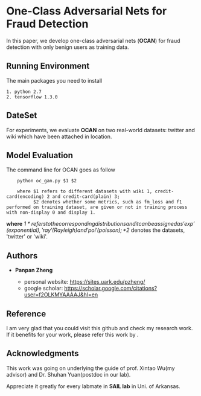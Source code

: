 
# One-Class Adversarial Nets for Fraud Detection

In this paper, we develop one-class adversarial nets (**OCAN**) for fraud detection with only benign users as training data. 

## Running Environment

The main packages you need to install

```
1. python 2.7 
2. tensorflow 1.3.0
```

## DateSet

For experiments, we evaluate **OCAN** on two real-world datasets: twitter and wiki which have been attached in location.

## Model Evaluation

The command line for OCAN goes as follow

```
    python oc_gan.py $1 $2
    
    where $1 refers to different datasets with wiki 1, credit-card(encoding) 2 and credit-card(plain) 3; 
          $2 denotes whether some metrics, such as fm_loss and f1 performed on training dataset, are given or not in training process with non-display 0 and display 1.
```

**where** *$1* refers to the corresponding distributions and it can be assigned as 'exp' (exponential), 'ray' (Rayleigh) and 'poi' (poisson); *$2* denotes the datasets, 'twitter' or 'wiki'.


## Authors

* **Panpan Zheng** 

    - personal website: https://sites.uark.edu/pzheng/
    - google scholar: https://scholar.google.com/citations?user=f2OLKMYAAAAJ&hl=en

## Reference

I am very glad that you could visit this github and check my research work. If it benefits for your work, please refer this work by
.

## Acknowledgments

This work was going on underlying the guide of prof. Xintao Wu(my advisor) and Dr. Shuhan Yuan(postdoc in our lab). 

Appreciate it greatly for every labmate in **SAIL lab** in Uni. of Arkansas.
